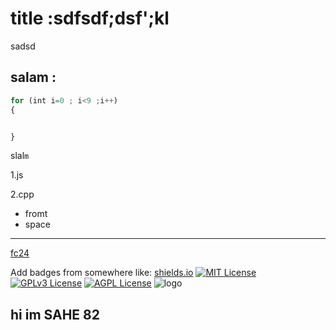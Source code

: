 # title :sdfsdf;dsf';kl
sadsd
## salam :
```javascript
for (int i=0 ; i<9 ;i++)
{


}
```
slal`m`

1.js

2.cpp

- fromt
- space
---
[fc24](https://www.ea.com/en-au/games/ea-sports-fc/fc-24)

Add badges from somewhere like: [shields.io](https://shields.io/)
[![MIT License](https://img.shields.io/badge/License-MIT-green.svg)](https://choosealicense.com/licenses/mit/)
[![GPLv3 License](https://img.shields.io/badge/License-GPL%20v3-yellow.svg)](https://opensource.org/licenses/)
[![AGPL License](https://img.shields.io/badge/license-AGPL-blue.svg)](http://www.gnu.org/licenses/agpl-3.0)
![logo](https://img.shields.io/badge/CSS3-1572B6?style=for-the-badge&logo=css3&logoColor=white
)

## hi im SAHE 82 